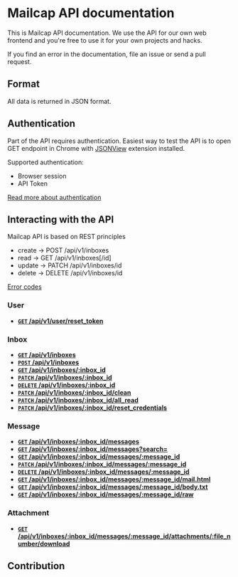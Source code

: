 # Mailcap API documentation

This is Mailcap API documentation. We use the API for our own web frontend and you're free to use it for your own projects and hacks.

If you find an error in the documentation, file an issue or send a pull request.

## Format

All data is returned in JSON format. 

## Authentication

Part of the API requires authentication. Easiest way to test the API is to open GET endpoint in Chrome with [JSONView](https://chrome.google.com/webstore/detail/jsonview/chklaanhfefbnpoihckbnefhakgolnmc) extension installed.

Supported authentication:

- Browser session
- API Token

[Read more about authentication](https://github.com/Mailcap/API/blob/master/v1/authentication.md)

## Interacting with the API

Mailcap API is based on REST principles

- create → POST   /api/v1/inboxes
- read → GET   /api/v1/inboxes[/id]
- update → PATCH /api/v1/inboxes/id
- delete → DELETE   /api/v1/inboxes/id

[Error codes](https://github.com/Mailcap/API/blob/master/v1/error_codes.md)

### User

- [**<code>GET</code> /api/v1/user/reset_token**](https://github.com/Mailcap/Mailcap/tree/master/API/v1#reset_token)


### Inbox

- [**<code>GET</code> /api/v1/inboxes**](https://github.com/Mailcap/Mailcap/tree/master/API/v1#inboxes)
- [**<code>POST</code> /api/v1/inboxes**](https://github.com/Mailcap/Mailcap/tree/master/API/v1#inbox_create)
- [**<code>GET</code> /api/v1/inboxes/:inbox_id**](https://github.com/Mailcap/Mailcap/tree/master/API/v1#inbox)
- [**<code>PATCH</code> /api/v1/inboxes/:inbox_id**](https://github.com/Mailcap/Mailcap/tree/master/API/v1#patch_inbox)
- [**<code>DELETE</code> /api/v1/inboxes/:inbox_id**](https://github.com/Mailcap/Mailcap/tree/master/API/v1#delte_inbox)
- [**<code>PATCH</code> /api/v1/inboxes/:inbox_id/clean**](https://github.com/Mailcap/Mailcap/tree/master/API/v1#clear)
- [**<code>PATCH</code> /api/v1/inboxes/:inbox_id/all_read**](https://github.com/Mailcap/Mailcap/tree/master/API/v1#all_read)
- [**<code>PATCH</code> /api/v1/inboxes/:inbox_id/reset_credentials**](https://github.com/Mailcap/Mailcap/tree/master/API/v1#reset_credentials)


### Message

- [**<code>GET</code> /api/v1/inboxes/:inbox_id/messages**](https://github.com/Mailcap/Mailcap/tree/master/API/v1#message)
- [**<code>GET</code> /api/v1/inboxes/:inbox_id/messages?search=**](https://github.com/Mailcap/Mailcap/tree/master/API/v1#find-messages)
- [**<code>GET</code> /api/v1/inboxes/:inbox_id/messages/:message_id**](https://github.com/Mailcap/Mailcap/tree/master/API/v1#get-one-message-from-inbox)
- [**<code>PATCH</code> /api/v1/inboxes/:inbox_id/messages/:message_id**](https://github.com/Mailcap/Mailcap/tree/master/API/v1#update-message-attributes-right-now-available-only-read-attribute-for-modification)
- [**<code>DELETE</code> /api/v1/inboxes/:inbox_id/messages/:message_id**](https://github.com/Mailcap/Mailcap/tree/master/API/v1#delete-message)
- [**<code>GET</code> /api/v1/inboxes/:inbox_id/messages/:message_id/mail.html**](https://github.com/Mailcap/Mailcap/tree/master/API/v1#message_html)
- [**<code>GET</code> /api/v1/inboxes/:inbox_id/messages/:message_id/body.txt**](https://github.com/Mailcap/Mailcap/tree/master/API/v1#message_text)
- [**<code>GET</code> /api/v1/inboxes/:inbox_id/messages/:message_id/raw**](https://github.com/Mailcap/Mailcap/tree/master/API/v1#message_raw)


### Attachment

- [**<code>GET</code> /api/v1/inboxes/:inbox_id/messages/:message_id/attachments/:file_number/download**](https://github.com/Mailcap/API/blob/master/v1/attachment.md)

## Contribution


